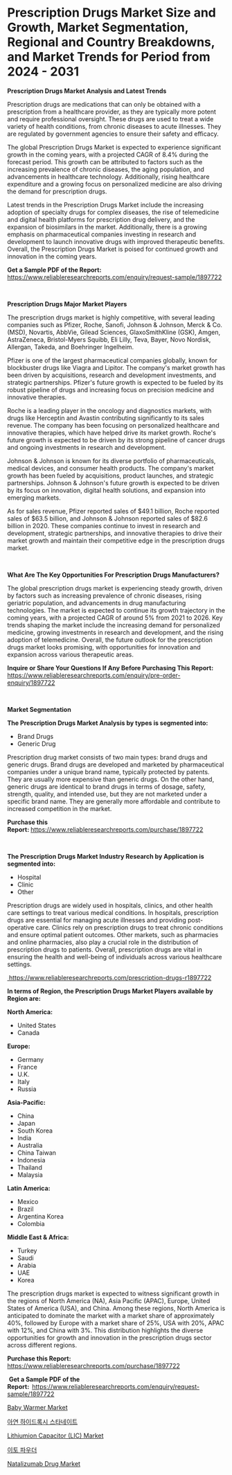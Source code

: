 <p><h1>Prescription Drugs Market Size and Growth, Market Segmentation, Regional and Country Breakdowns, and Market Trends for Period from 2024 -  2031</h1></p><p><strong>Prescription Drugs Market Analysis and Latest Trends</strong></p>
<p><p>Prescription drugs are medications that can only be obtained with a prescription from a healthcare provider, as they are typically more potent and require professional oversight. These drugs are used to treat a wide variety of health conditions, from chronic diseases to acute illnesses. They are regulated by government agencies to ensure their safety and efficacy.</p><p>The global Prescription Drugs Market is expected to experience significant growth in the coming years, with a projected CAGR of 8.4% during the forecast period. This growth can be attributed to factors such as the increasing prevalence of chronic diseases, the aging population, and advancements in healthcare technology. Additionally, rising healthcare expenditure and a growing focus on personalized medicine are also driving the demand for prescription drugs.</p><p>Latest trends in the Prescription Drugs Market include the increasing adoption of specialty drugs for complex diseases, the rise of telemedicine and digital health platforms for prescription drug delivery, and the expansion of biosimilars in the market. Additionally, there is a growing emphasis on pharmaceutical companies investing in research and development to launch innovative drugs with improved therapeutic benefits. Overall, the Prescription Drugs Market is poised for continued growth and innovation in the coming years.</p></p>
<p><strong>Get a Sample PDF of the Report:&nbsp;</strong> <a href="https://www.reliableresearchreports.com/enquiry/request-sample/1897722">https://www.reliableresearchreports.com/enquiry/request-sample/1897722</a></p>
<p>&nbsp;</p>
<p><strong>Prescription Drugs Major Market Players</strong></p>
<p><p>The prescription drugs market is highly competitive, with several leading companies such as Pfizer, Roche, Sanofi, Johnson & Johnson, Merck & Co. (MSD), Novartis, AbbVie, Gilead Sciences, GlaxoSmithKline (GSK), Amgen, AstraZeneca, Bristol-Myers Squibb, Eli Lilly, Teva, Bayer, Novo Nordisk, Allergan, Takeda, and Boehringer Ingelheim.</p><p>Pfizer is one of the largest pharmaceutical companies globally, known for blockbuster drugs like Viagra and Lipitor. The company's market growth has been driven by acquisitions, research and development investments, and strategic partnerships. Pfizer's future growth is expected to be fueled by its robust pipeline of drugs and increasing focus on precision medicine and innovative therapies.</p><p>Roche is a leading player in the oncology and diagnostics markets, with drugs like Herceptin and Avastin contributing significantly to its sales revenue. The company has been focusing on personalized healthcare and innovative therapies, which have helped drive its market growth. Roche's future growth is expected to be driven by its strong pipeline of cancer drugs and ongoing investments in research and development.</p><p>Johnson & Johnson is known for its diverse portfolio of pharmaceuticals, medical devices, and consumer health products. The company's market growth has been fueled by acquisitions, product launches, and strategic partnerships. Johnson & Johnson's future growth is expected to be driven by its focus on innovation, digital health solutions, and expansion into emerging markets.</p><p>As for sales revenue, Pfizer reported sales of $49.1 billion, Roche reported sales of $63.5 billion, and Johnson & Johnson reported sales of $82.6 billion in 2020. These companies continue to invest in research and development, strategic partnerships, and innovative therapies to drive their market growth and maintain their competitive edge in the prescription drugs market.</p></p>
<p>&nbsp;</p>
<p><strong>What Are The Key Opportunities For Prescription Drugs Manufacturers?</strong></p>
<p><p>The global prescription drugs market is experiencing steady growth, driven by factors such as increasing prevalence of chronic diseases, rising geriatric population, and advancements in drug manufacturing technologies. The market is expected to continue its growth trajectory in the coming years, with a projected CAGR of around 5% from 2021 to 2026. Key trends shaping the market include the increasing demand for personalized medicine, growing investments in research and development, and the rising adoption of telemedicine. Overall, the future outlook for the prescription drugs market looks promising, with opportunities for innovation and expansion across various therapeutic areas.</p></p>
<p><strong>Inquire or Share Your Questions If Any Before Purchasing This Report:</strong> <a href="https://www.reliableresearchreports.com/enquiry/pre-order-enquiry/1897722">https://www.reliableresearchreports.com/enquiry/pre-order-enquiry/1897722</a></p>
<p>&nbsp;</p>
<p><strong>Market Segmentation</strong></p>
<p><strong>The Prescription Drugs Market Analysis by types is segmented into:</strong></p>
<p><ul><li>Brand Drugs</li><li>Generic Drug</li></ul></p>
<p><p>Prescription drug market consists of two main types: brand drugs and generic drugs. Brand drugs are developed and marketed by pharmaceutical companies under a unique brand name, typically protected by patents. They are usually more expensive than generic drugs. On the other hand, generic drugs are identical to brand drugs in terms of dosage, safety, strength, quality, and intended use, but they are not marketed under a specific brand name. They are generally more affordable and contribute to increased competition in the market.</p></p>
<p><strong>Purchase this Report:&nbsp;</strong><a href="https://www.reliableresearchreports.com/purchase/1897722">https://www.reliableresearchreports.com/purchase/1897722</a></p>
<p>&nbsp;</p>
<p><strong>The Prescription Drugs Market Industry Research by Application is segmented into:</strong></p>
<p><ul><li>Hospital</li><li>Clinic</li><li>Other</li></ul></p>
<p><p>Prescription drugs are widely used in hospitals, clinics, and other health care settings to treat various medical conditions. In hospitals, prescription drugs are essential for managing acute illnesses and providing post-operative care. Clinics rely on prescription drugs to treat chronic conditions and ensure optimal patient outcomes. Other markets, such as pharmacies and online pharmacies, also play a crucial role in the distribution of prescription drugs to patients. Overall, prescription drugs are vital in ensuring the health and well-being of individuals across various healthcare settings.</p></p>
<p><a href="https://www.reliableresearchreports.com/prescription-drugs-r1897722">&nbsp;https://www.reliableresearchreports.com/prescription-drugs-r1897722</a></p>
<p><strong>In terms of Region, the Prescription Drugs Market Players available by Region are:</strong></p>
<p>
    <p> <strong> North America: </strong>
        <ul>
            <li>United States</li>
            <li>Canada</li>
        </ul>
        </p> 
    <p> <strong> Europe: </strong>
        <ul>
            <li>Germany</li>
            <li>France</li>
            <li>U.K.</li>
            <li>Italy</li>
            <li>Russia</li>
        </ul>
        </p> 
    <p> <strong> Asia-Pacific: </strong>
        <ul>
            <li>China</li>
            <li>Japan</li>
            <li>South Korea</li>
            <li>India</li>
            <li>Australia</li>
            <li>China Taiwan</li>
            <li>Indonesia</li>
            <li>Thailand</li>
            <li>Malaysia</li>
        </ul>
        </p> 
    <p> <strong> Latin America: </strong>
        <ul>
            <li>Mexico</li>
            <li>Brazil</li>
            <li>Argentina Korea</li>
            <li>Colombia</li>
        </ul>
        </p> 
    <p> <strong> Middle East & Africa: </strong>
        <ul>
            <li>Turkey</li>
            <li>Saudi</li>
            <li>Arabia</li>
            <li>UAE</li>
            <li>Korea</li>
        </ul>
    </p>
    </p>
<p><p>The prescription drugs market is expected to witness significant growth in the regions of North America (NA), Asia Pacific (APAC), Europe, United States of America (USA), and China. Among these regions, North America is anticipated to dominate the market with a market share of approximately 40%, followed by Europe with a market share of 25%, USA with 20%, APAC with 12%, and China with 3%. This distribution highlights the diverse opportunities for growth and innovation in the prescription drugs sector across different regions.</p></p>
<p><strong>Purchase this Report: </strong><a href="https://www.reliableresearchreports.com/purchase/1897722">https://www.reliableresearchreports.com/purchase/1897722</a></p>
<p>&nbsp;<strong>Get a Sample PDF of the Report:&nbsp;&nbsp;</strong><a href="https://www.reliableresearchreports.com/enquiry/request-sample/1897722">https://www.reliableresearchreports.com/enquiry/request-sample/1897722</a></p>
<p><strong></strong></p>
<p><p><a href="https://www.linkedin.com/pulse/baby-warmer-market-insights-cagr-trends-growth-strategies-mileele-jxrqc">Baby Warmer Market</a></p><p><a href="https://medium.com/@edaunhshhs/%EC%95%84%EC%97%B0-%ED%95%98%EC%9D%B4%EB%93%9C%EB%A1%9D%EC%8B%9C-%EC%8A%A4%ED%83%80-%EB%8B%88%ED%8A%B8-%EC%8B%9C%EC%9E%A5-%EB%B6%84%EC%84%9D-%EB%B0%8F-%ED%81%AC%EA%B8%B0-%EC%98%88%EC%B8%A1-2024%EB%85%84%EB%B6%80%ED%84%B0-2031%EB%85%84%EA%B9%8C%EC%A7%80%EC%9D%98-%EA%B8%B0%EA%B0%84%EC%97%90-%EB%8C%80%ED%95%B4-aad44cf484dc">아연 하이드록시 스타네이트</a></p><p><a href="https://www.linkedin.com/pulse/decoding-lithiumion-capacitor-lic-market-metrics-share-trends-rkgff">Lithiumion Capacitor (LIC) Market</a></p><p><a href="https://medium.com/@cezarymarciniak2022/ito-%EB%B6%84%EB%A7%90-%EC%8B%9C%EC%9E%A5-%EC%8B%9C%EC%9E%A5-cagr-%EC%8B%9C%EC%9E%A5-%EB%8F%99%ED%96%A5-%EB%B0%8F-%EC%84%B1%EC%9E%A5-%EC%A0%84%EB%9E%B5%EC%97%90-%EB%8C%80%ED%95%9C-%ED%86%B5%EC%B0%B0%EB%A0%A5-4e6b7965d693">이토 파우더</a></p><p><a href="https://github.com/ruddyyedelwadw/Market-Research-Report-List-2/blob/main/natalizumab-drug-market.md">Natalizumab Drug Market</a></p></p>